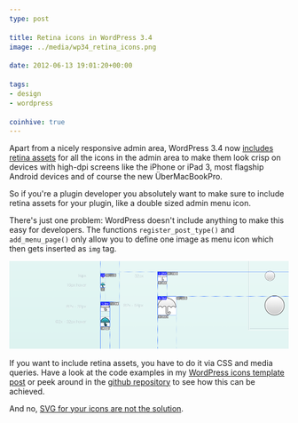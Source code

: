 ```yaml
---
type: post

title: Retina icons in WordPress 3.4
image: ../media/wp34_retina_icons.png

date: 2012-06-13 19:01:20+00:00

tags:
- design
- wordpress

coinhive: true
---
```


Apart from a nicely responsive admin area, WordPress 3.4 now [includes retina assets](http://core.trac.wordpress.org/ticket/20293) for all the icons in the admin area to make them look crisp on devices with high-dpi screens like the iPhone or iPad 3, most flagship Android devices and of course the new ÜberMacBookPro.

So if you're a plugin developer you absolutely want to make sure to include retina assets for your plugin, like a double sized admin menu icon.

There's just one problem: WordPress doesn't include anything to make this easy for developers. The functions `register_post_type()` and `add_menu_page()` only allow you to define one image as menu icon which then gets inserted as `img` tag.

![kremalicious-Teaser-WP-Icon-Template](../media/kremalicious-Teaser-WP-Icon-Template.png)

If you want to include retina assets, you have to do it via CSS and media queries. Have a look at the code examples in my [WordPress icons template post](/wp-icons-template/) or peek around in the [github repository](https://github.com/kremalicious/wp-icons-template) to see how this can be achieved.

And no, [SVG for your icons are not the solution](http://www.pushing-pixels.org/2011/11/04/about-those-vector-icons.html).
